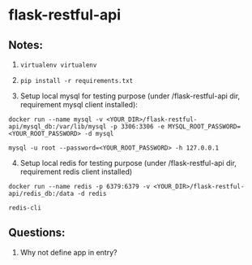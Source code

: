 # flask-restful-api

## Notes:
1. `virtualenv virtualenv`

2. `pip install -r requirements.txt`

3. Setup local mysql for testing purpose (under /flask-restful-api dir, requirement mysql client installed):
```
docker run --name mysql -v <YOUR_DIR>/flask-restful-api/mysql_db:/var/lib/mysql -p 3306:3306 -e MYSQL_ROOT_PASSWORD=<YOUR_ROOT_PASSWORD> -d mysql

mysql -u root --password=<YOUR_ROOT_PASSWORD> -h 127.0.0.1
```

4. Setup local redis for testing purpose (under /flask-restful-api dir, requirement redis client installed)
```
docker run --name redis -p 6379:6379 -v <YOUR_DIR>/flask-restful-api/redis_db:/data -d redis

redis-cli
```

## Questions:
1. Why not define app in entry?
